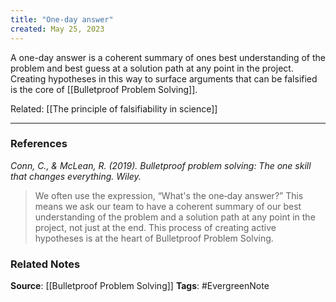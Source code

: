 ```yaml
---
title: "One-day answer"
created: May 25, 2023
---
```


A one-day answer is a coherent summary of ones best understanding of the problem and best guess at a solution path at any point in the project. Creating hypotheses in this way to surface arguments that can be falsified is the core of [[Bulletproof Problem Solving]].



Related: [[The principle of falsifiability in science]]

---
### References

*Conn, C., & McLean, R. (2019). Bulletproof problem solving: The one skill that changes everything. Wiley.*

> We often use the expression, “What's the one‐day answer?” This means we ask our team to have a coherent summary of our best understanding of the problem and a solution path at any point in the project, not just at the end. This process of creating active hypotheses is at the heart of Bulletproof Problem Solving. 

### Related Notes
**Source**: [[Bulletproof Problem Solving]]
**Tags**: #EvergreenNote
